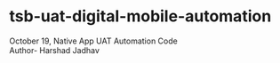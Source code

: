 # tsb-uat-digital-mobile-automation
October 19, Native App UAT Automation Code
<br>
Author- Harshad Jadhav
